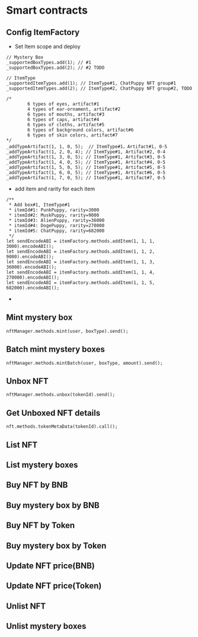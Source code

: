 # Smart contracts

## Config ItemFactory
* Set Item scope and deploy
```
// Mystery Box
_supportedBoxTypes.add(1); // #1
_supportedBoxTypes.add(2); // #2 TODO

// ItemType
_supportedItemTypes.add(1); // ItemType#1, ChatPuppy NFT group#1
_supportedItemTypes.add(2); // ItemType#2, ChatPuppy NFT group#2, TODO

/*
		6 types of eyes, artifact#1
		4 types of ear-ornament, artifact#2
		6 types of mouths, artifact#3
		6 types of caps, artifact#4
		6 types of cloths, artifact#5
		6 types of background colors, artifact#6
		6 types of skin colors, artifact#7
*/
_addTypeArtifact(1, 1, 0, 5);  // ItemType#1，Artifact#1, 0-5
_addTypeArtifact(1, 2, 0, 4); // ItemType#1, Artifact#2, 0-4
_addTypeArtifact(1, 3, 0, 5); // ItemType#1, Artifact#3, 0-5
_addTypeArtifact(1, 4, 0, 5); // ItemType#1, Artifact#4, 0-5
_addTypeArtifact(1, 5, 0, 5); // ItemType#1, Artifact#5, 0-5
_addTypeArtifact(1, 6, 0, 5); // ItemType#1, Artifact#6, 0-5
_addTypeArtifact(1, 7, 0, 5); // ItemType#1, Artifact#7, 0-5
```

* add item and rarity for each item
```
/**
 * Add box#1, ItemType#1
 * itemId#1: PunkPuppy, rarity=3000
 * itemId#2: MuskPuppy, rarity=9000
 * itemId#3: AlienPuppy, rarity=36000
 * itemId#4: DogePuppy, rarity=270000
 * itemId#5: ChatPuppy, rarity=682000
 */
let sendEncodeABI = itemFactory.methods.addItem(1, 1, 1, 3000).encodeABI();
let sendEncodeABI = itemFactory.methods.addItem(1, 1, 2, 9000).encodeABI();
let sendEncodeABI = itemFactory.methods.addItem(1, 1, 3, 36000).encodeABI();
let sendEncodeABI = itemFactory.methods.addItem(1, 1, 4, 270000).encodeABI();
let sendEncodeABI = itemFactory.methods.addItem(1, 1, 5, 682000).encodeABI();
```
* 
## Mint mystery box
```
nftManager.methods.mint(user, boxType).send();
```

## Batch mint mystery boxes
```
nftManager.methods.mintBatch(user, boxType, amount).send();
```

## Unbox NFT
```
nftManager.methods.unbox(tokenId).send();
```

## Get Unboxed NFT details
```
nft.methods.tokenMetaData(tokenId).call();
```

## List NFT

## List mystery boxes

## Buy NFT by BNB

## Buy mystery box by BNB

## Buy NFT by Token

## Buy mystery box by Token

## Update NFT price(BNB)

## Update NFT price(Token)

## Unlist NFT

## Unlist mystery boxes

